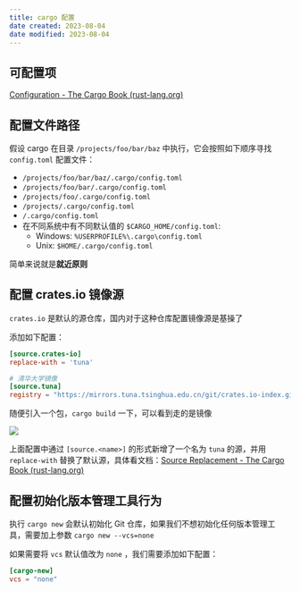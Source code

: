 ```yaml
---
title: cargo 配置
date created: 2023-08-04
date modified: 2023-08-04
---
```


## 可配置项

[Configuration - The Cargo Book (rust-lang.org)](https://doc.rust-lang.org/stable/cargo/reference/config.html#configuration-format)

## 配置文件路径

假设 cargo 在目录 `/projects/foo/bar/baz` 中执行，它会按照如下顺序寻找 `config.toml` 配置文件：

- `/projects/foo/bar/baz/.cargo/config.toml`
- `/projects/foo/bar/.cargo/config.toml`
- `/projects/foo/.cargo/config.toml`
- `/projects/.cargo/config.toml`
- `/.cargo/config.toml`
- 在不同系统中有不同默认值的 `$CARGO_HOME/config.toml`:
    - Windows: `%USERPROFILE%\.cargo\config.toml`
    - Unix: `$HOME/.cargo/config.toml`

简单来说就是**就近原则**

## 配置 crates.io 镜像源

`crates.io` 是默认的源仓库，国内对于这种仓库配置镜像源是基操了

添加如下配置：

```toml
[source.crates-io]
replace-with = 'tuna'

# 清华大学镜像
[source.tuna]
registry = "https://mirrors.tuna.tsinghua.edu.cn/git/crates.io-index.git"
```

随便引入一个包，`cargo build` 一下，可以看到走的是镜像

![](https://vercel-proxy.norah1to.com/proxy/raw.githubusercontent.com/NoraH1to/cdn/master/img/20230804142746.png)

上面配置中通过 `[source.<name>]` 的形式新增了一个名为 `tuna` 的源，并用 `replace-with` 替换了默认源，具体看文档：[Source Replacement - The Cargo Book (rust-lang.org)](https://doc.rust-lang.org/stable/cargo/reference/source-replacement.html)

## 配置初始化版本管理工具行为

执行 `cargo new` 会默认初始化 Git 仓库，如果我们不想初始化任何版本管理工具，需要加上参数 `cargo new --vcs=none`

如果需要将 `vcs` 默认值改为 `none` ，我们需要添加如下配置：

```toml
[cargo-new]
vcs = "none"
```